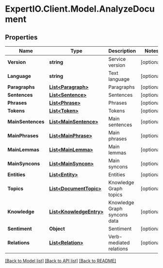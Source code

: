 
# ExpertIO.Client.Model.AnalyzeDocument

## Properties

Name | Type | Description | Notes
------------ | ------------- | ------------- | -------------
**Version** | **string** | Service version | [optional] 
**Language** | **string** | Text language | [optional] 
**Paragraphs** | [**List&lt;Paragraph&gt;**](Paragraph.md) | Paragraphs | [optional] 
**Sentences** | [**List&lt;Sentence&gt;**](Sentence.md) | Sentences | [optional] 
**Phrases** | [**List&lt;Phrase&gt;**](Phrase.md) | Phrases | [optional] 
**Tokens** | [**List&lt;Token&gt;**](Token.md) | Tokens | [optional] 
**MainSentences** | [**List&lt;MainSentence&gt;**](MainSentence.md) | Main sentences | [optional] 
**MainPhrases** | [**List&lt;MainPhrase&gt;**](MainPhrase.md) | Main phrases | [optional] 
**MainLemmas** | [**List&lt;MainLemma&gt;**](MainLemma.md) | Main lemmas | [optional] 
**MainSyncons** | [**List&lt;MainSyncon&gt;**](MainSyncon.md) | Main syncons | [optional] 
**Entities** | [**List&lt;Entity&gt;**](Entity.md) | Entities | [optional] 
**Topics** | [**List&lt;DocumentTopic&gt;**](DocumentTopic.md) | Knowledge Graph topics | [optional] 
**Knowledge** | [**List&lt;KnowledgeEntry&gt;**](KnowledgeEntry.md) | Knowledge Graph syncons data | [optional] 
**Sentiment** | **Object** | Sentiment | [optional] 
**Relations** | [**List&lt;Relation&gt;**](Relation.md) | Verb-mediated relations | [optional] 

[[Back to Model list]](../README.md#documentation-for-models)
[[Back to API list]](../README.md#documentation-for-api-endpoints)
[[Back to README]](../README.md)

